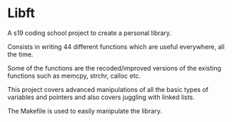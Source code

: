 # Libft
A s19 coding school project to create a personal library.

Consists in writing 44 different functions which are useful everywhere, all the time.


Some of the functions are the recoded/improved versions of the existing functions such as memcpy, strchr, calloc etc.


This project covers advanced manipulations of all the basic types of variables and pointers and also covers juggling with linked lists.


The Makefile is used to easily manipulate the library.
